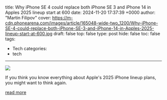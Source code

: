 title: Why iPhone SE 4 could replace both iPhone SE 3 and iPhone 14 in Apples 2025 lineup start at 600
date: 2024-11-20 17:37:39 +0000
author: "Martin Filipov"
cover: https://m-cdn.phonearena.com/images/article/165048-wide-two_1200/Why-iPhone-SE-4-could-replace-both-iPhone-SE-3-and-iPhone-14-in-Apples-2025-lineup-start-at-600.jpg
draft: false
top: false
type: post
hide: false
toc: false
tags:
  - Tech
categories:
  - tech
---

![](https://m-cdn.phonearena.com/images/article/165048-wide-two_1200/Why-iPhone-SE-4-could-replace-both-iPhone-SE-3-and-iPhone-14-in-Apples-2025-lineup-start-at-600.jpg)

If you think you know everything about Apple's 2025 iPhone lineup plans, you might want to think again.

[read more](https://www.phonearena.com/news/why-iphone-se-4-could-replace-both-iphone-se-3-and-iphone-14-in-apple-2025-lineup-start-at-600-dollars_id165048)
